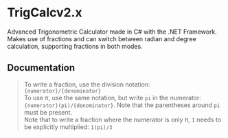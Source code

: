 # TrigCalcv2.x
Advanced Trigonometric Calculator made in C# with the .NET Framework. Makes use of fractions and can switch between radian and degree calculation, supporting fractions in both modes.

## Documentation
> To write a fraction, use the division notation: `{numerator}/{denominator}` <br />
> To use π, use the same notation, but write `pi` in the numerator: `{numerator}(pi)/{denominator}`. Note that the parentheses around `pi` must be present. <br />
> Note that to write a fraction where the numerator is only π, `1` needs to be explicitly multiplied: `1(pi)/3` <br />
